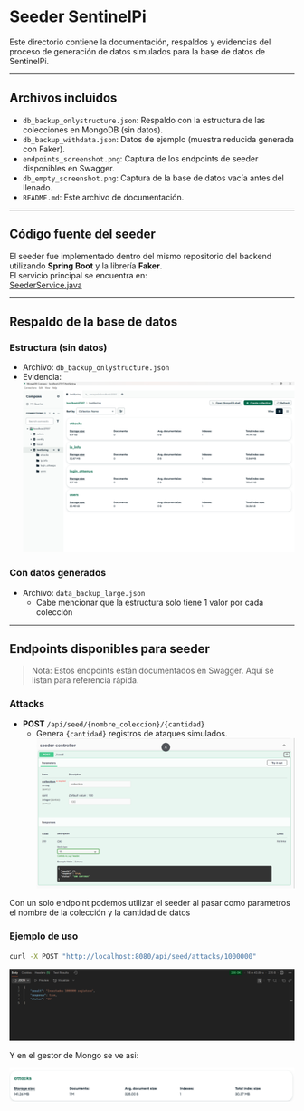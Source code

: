 # Seeder SentinelPi

Este directorio contiene la documentación, respaldos y evidencias del proceso de generación de datos simulados para la base de datos de SentinelPi.

---

## Archivos incluidos

- `db_backup_onlystructure.json`: Respaldo con la estructura de las colecciones en MongoDB (sin datos).
- `db_backup_withdata.json`: Datos de ejemplo (muestra reducida generada con Faker).
- `endpoints_screenshot.png`: Captura de los endpoints de seeder disponibles en Swagger.
- `db_empty_screenshot.png`: Captura de la base de datos vacía antes del llenado.
- `README.md`: Este archivo de documentación.

---

## Código fuente del seeder

El seeder fue implementado dentro del mismo repositorio del backend utilizando **Spring Boot** y la librería **Faker**.  
El servicio principal se encuentra en:  
[SeederService.java](https://github.com/GoatTeam1/backend-sentinelpi/blob/main/src/main/java/com/sentinelpi/sentinelpi/seeders/SeederService.java)

---

## Respaldo de la base de datos

### Estructura (sin datos)
- Archivo: `db_backup_onlystructure.json`
- Evidencia: ![alt text](/img/image.png)

### Con datos generados
- Archivo: `data_backup_large.json`
  - Cabe mencionar que la estructura solo tiene 1 valor por cada colección

---

## Endpoints disponibles para seeder

> Nota: Estos endpoints están documentados en Swagger. Aquí se listan para referencia rápida.

### Attacks
- **POST** `/api/seed/{nombre_coleccion}/{cantidad}`
  - Genera `{cantidad}` registros de ataques simulados.
![alt text](/img/image-03.png)

Con un solo endpoint podemos utilizar el seeder al pasar como parametros el nombre de la colección y la cantidad de datos

### Ejemplo de uso
```bash
curl -X POST "http://localhost:8080/api/seed/attacks/1000000"
```

![alt text](/img/image-1.png)

Y en el gestor de Mongo se ve asi:

![alt text](/img/image-2.png)